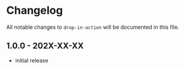 # Changelog

All notable changes to `drop-in-action` will be documented in this file.

## 1.0.0 - 202X-XX-XX

- initial release
